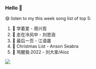 

### Hello 👋

😄 listen to my this week song list of top 5:

1. 🎵 学着爱 - 周兴哲
2. 🎵 走在冷风中 - 刘思涵
3. 🎵 最后一页 - 江语晨
4. 🎵 Christmas List - Anson Seabra
5. 🎵 骂醒我·2022 - 刘大拿/Aioz

<img align="left"  src="https://github-readme-stats.vercel.app/api?username=370966584&show_icons=true&theme=radical" />